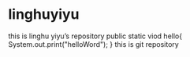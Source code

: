 # linghuyiyu
this is linghu yiyu’s repository
public static viod hello{
System.out.print("helloWord");
}
this is git repository 
